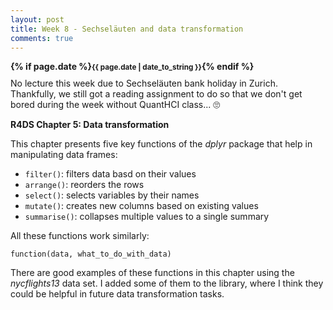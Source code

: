 ```yaml
---
layout: post
title: Week 8 - Sechseläuten and data transformation
comments: true
---
```

<div style="font-weight:bold; margin-bottom:10px;">
{% if page.date %}<small>{{ page.date | date_to_string }}</small>{% endif %}
</div>
No lecture this week due to Sechseläuten bank holiday in Zurich. Thankfully, we still got a reading assignment to do so that we don't get bored during the week without QuantHCI class... 🙄

**R4DS Chapter 5: Data transformation**

This chapter presents five key functions of the *dplyr* package that help in manipulating data frames:

- `filter()`: filters data basd on their values
- `arrange()`: reorders the rows
- `select()`: selects variables by their names
- `mutate()`: creates new columns based on existing values
- `summarise()`: collapses multiple values to a single summary

All these functions work similarly:

`function(data, what_to_do_with_data)`

There are good examples of these functions in this chapter using the *nycflights13* data set. I added some of them to the library, where I think they could be helpful in future data transformation tasks.